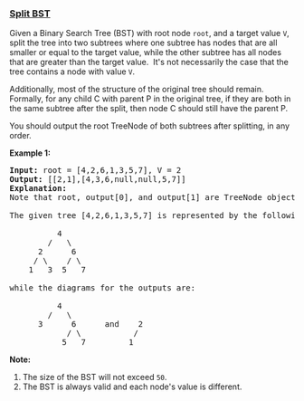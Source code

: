 ### [Split BST](https://leetcode.com/problems/split-bst)

<p>Given a Binary Search Tree (BST) with root node <code>root</code>, and a target value <code>V</code>, split the tree into two subtrees&nbsp;where one subtree has nodes that are all smaller or equal to the target value, while the other subtree has all nodes that are greater than the target value.&nbsp; It&#39;s not necessarily the case that the tree contains a node with value <code>V</code>.</p>

<p>Additionally, most of the structure of the original tree should remain.&nbsp; Formally, for any child C with parent P in the original tree, if they are both in the same subtree after the split, then node C should still have the parent P.</p>

<p>You should output the root TreeNode of&nbsp;both subtrees after splitting, in any order.</p>

<p><strong>Example 1:</strong></p>

<pre>
<strong>Input:</strong> root = [4,2,6,1,3,5,7], V = 2
<strong>Output:</strong> [[2,1],[4,3,6,null,null,5,7]]
<strong>Explanation:</strong>
Note that root, output[0], and output[1] are TreeNode objects, not arrays.

The given tree [4,2,6,1,3,5,7] is represented by the following diagram:

          4
        /   \
      2      6
     / \    / \
    1   3  5   7

while the diagrams for the outputs are:

          4
        /   \
      3      6      and    2
            / \           /
           5   7         1
</pre>

<p><strong>Note:</strong></p>

<ol>
	<li>The size of the BST will not exceed <code>50</code>.</li>
	<li>The BST is always valid and each node&#39;s value is different.</li>
</ol>